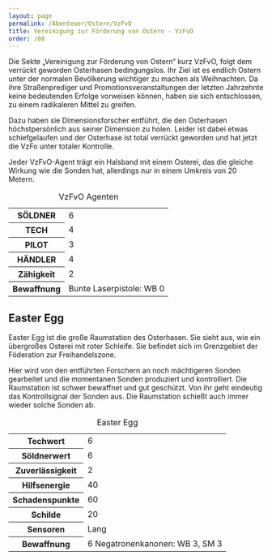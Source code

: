 ```yaml
---
layout: page
permalink: /Abenteuer/Ostern/VzFvO
title: Vereinigung zur Förderung von Ostern - VzFvO
order: /08
---
```


Die Sekte „Vereinigung zur Förderung von Ostern“ kurz VzFvO, folgt dem verrückt geworden Osterhasen bedingungslos. Ihr Ziel ist es endlich Ostern unter der normalen Bevölkerung wichtiger zu machen als Weihnachten. Da ihre Straßenprediger und Promotionsveranstaltungen der letzten Jahrzehnte keine bedeutenden Erfolge vorweisen können, haben sie sich entschlossen, zu einem radikaleren Mittel zu greifen.

Dazu haben sie Dimensionsforscher entführt, die den Osterhasen höchstpersönlich aus seiner Dimension zu holen. Leider ist dabei etwas schiefgelaufen und der Osterhase ist total verrückt geworden und hat jetzt die VzFo unter totaler Kontrolle.

Jeder VzFvO-Agent trägt ein Halsband mit einem Osterei, das die gleiche Wirkung wie die Sonden hat, allerdings nur in einem Umkreis von 20 Metern.

<table>
<caption>VzFvO Agenten</caption>
<tbody>
<tr><th>SÖLDNER</th><td>6</td></tr>
<tr><th>TECH</th><td>4</td></tr>
<tr><th>PILOT</th><td>3</td></tr>
<tr><th>HÄNDLER</th><td>4</td></tr>
<tr><th>Zähigkeit</th><td>2</td></tr>
<tr><th>Bewaffnung</th><td>Bunte Laserpistole: WB 0</td></tr>
</tbody>
</table>

## Easter Egg

Easter Egg ist die große Raumstation des Osterhasen. Sie sieht aus, wie ein übergroßes Osterei mit roter Schleife. Sie befindet sich im Grenzgebiet der Föderation zur Freihandelszone.

Hier wird von den entführten Forschern an noch mächtigeren Sonden gearbeitet und die momentanen Sonden produziert und kontrolliert. Die Raumstation ist schwer bewaffnet und gut geschützt. Von ihr geht eindeutig das Kontrollsignal der Sonden aus. Die Raumstation schießt auch immer wieder solche Sonden ab.

<table>
<caption>Easter Egg</caption>
<tbody>
<tr><th>Techwert</th><td>6</td></tr>
<tr><th>Söldnerwert</th><td>6</td></tr>
<tr><th>Zuverlässigkeit</th><td>2</td></tr>
<tr><th>Hilfsenergie</th><td>40</td></tr>
<tr><th>Schadenspunkte</th><td>60</td></tr>
<tr><th>Schilde</th><td>20</td></tr>
<tr><th>Sensoren</th><td>Lang</td></tr>
<tr><th>Bewaffnung</th><td>6 Negatronenkanonen: WB 3, SM 3</td></tr>
</tbody>
</table>
